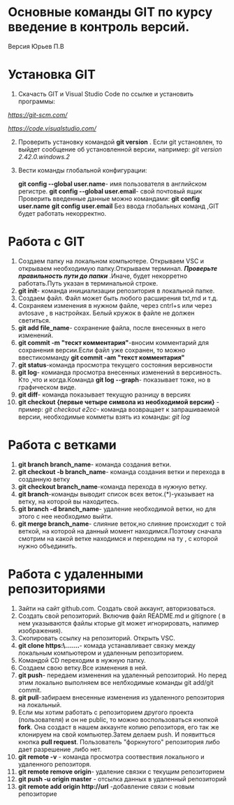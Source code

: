 # Основные команды GIT по курсу введение в контроль версий.
Версия Юрьев П.В

   # Установка GIT

   1. Скачасть GIT и Visual Studio Code  по ссылке и установить программы:

*https://git-scm.com/*

*https://code.visualstudio.com/*

  2. Проверить установку командой 
     **git version** . Если git установлен, то выйдет сообщение об установленной версии, например: 
     *git version 2.42.0.windows.2*

  3. Вести команды глобальной конфигурации:

     **git config --global user.name**- имя пользователя в английском регистре.
     **git config --global user.email**- свой почтовый ящик 
     Проверить введенные данные можно командами:
     **git config user.name**
     **git config user.email**
     Без ввода глобальных команд ,GIT будет работать некорректно.

  # Работа с GIT

 1. Создаем папку на локальном компьютере. Открываем VSC и открываем необходимую папку.Открываем терминал.
_**Проверьте правильность пути до папки**_ .Иначе, будет некорретно работать.Путь указан в терминальной строке.
 2. **git init**- команда инициализации репозитория в локальной папке.
 3. Создаем файл. Файл может быть любого расширения txt,md и т.д.
 4. Сохраняем изменения в нужном файле, через cntrl+s или через avtosave , в настройках. Белый кружок в файле не должен светиться.
 5. **git add file_name**- cохранение файла, после внесенных в него изменений.
 6. **git commit -m "тескт комментария"**-вносим комментарий для сохранения версии.Если файл уже сохранен, то можно ввестикомманду **git commit -am "текст комментария"**
 7. **git status**-команда просмотра текущего состояния версивности
 8. **git log**- комианда просмотра внесенных изменений в версивность. Кто ,что и когда.Команда **git log --graph**- показывает тоже, но в графическом виде.
 9. **git diff**- команда показывает текущую разницу в версиях
 10. **git checkout {первые четыре символа из необходимой версии}** - пример: *git checkout e2cc*- команда возвращает к запрашиваемой версии, необходимые комметы взять из команды: *git log*

  # Работа с ветками

  1. **git branch branch_name**- команда создания ветки.
  2. **git checkout -b branch_name**- команда создания ветки и перехода в созданную ветку
  3. **git checkout branch_name**-команда перехода в нужную ветку.
  4. **git branch**-команды выводит список всех веток.(*)-указывает на ветку, на которой вы находитесь.
  5. **git branch -d branch_name**- удаление необходимой ветки, но для этого с нее необходимо выйти.
  6. **git merge branch_name**- слияние веток,но слияние происходит с той веткой, на которой на данный момент находимся.Поэтому сначала смотрим на какой ветке находимся и переходим на ту , с которой нужно объединить.

  # Работа с удаленными репозиториями

  1. Зайти на сайт github.com. Создать свой аккаунт, авторизоваться.
  2. Создать свой репозиторий. Включив файл README.md и gitignore ( в нем указываются файлы кторые git может игнорировать, напимер изображения).
  3. Скопировать ссылку на репозиторий. Открыть VSC.
  4. **git clone https:\\.......**- комада устанавливает связку между локальным компьютером и удаленным репозиторием.
  6. Командой CD переходим в нужную папку.
  7. Создаем свою ветку.Все изменения в ней.
  8. **git push**- передаем изменения на удаленный репозиторий. Но перед этим локально выполняем все нелбходимые команды git add/git commit.
  8. **git pull**-забираем внесенные изменения из удаленного репозитория на локальный.
  9. Если мы хотим работать с репозиторием другого проекта (пользователя) и он не public, то можно воспользоваться кнопкой **fork**. Она создаст в нашем аккаунте копию репозиторя, его так же клонируем на свой компьютер.Затем делаем push. И появитться кнопка **pull request**. Пользователь "форкнутого" репозитория либо дает разрешение ,либо нет.
  10. **git  remote -v** - команда просмотра соотвествия локального и удаленного репозиторя.
  11. **git remote remove origin**- удаление связки с текущим репозиторием
  12. **git push -u origin master** - отсылка  данных в удаленный репозиторий 
  13. **git remote add origin http://url** -добавление связи с новым репозиторие 
